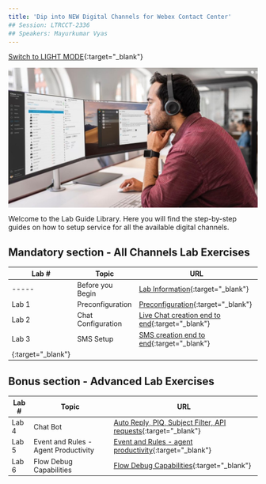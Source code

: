 ```yaml
---
title: 'Dip into NEW Digital Channels for Webex Contact Center'
## Session: LTRCCT-2336
## Speakers: Mayurkumar Vyas
---
```

[Switch to LIGHT MODE](https://wxcctechsummit.github.io/ltrcct-2336){:target="\_blank"}

<img align="middle" src="images/Admin.jpeg" width="1000" />

Welcome to the Lab Guide Library. Here you will find the step-by-step guides on how to setup service for all the available digital channels.



## Mandatory section - All Channels Lab Exercises 

| Lab #   | Topic                     | URL                                                        |
| --------------- | -------------------------- | -------------------------------------------------------------           |
|  ----- | Before you Begin | [Lab Information](Lab_Info.md){:target="\_blank"}  |
|  Lab 1 | Preconfiguration | [Preconfiguration](Lab1_Preconfiguration.md){:target="\_blank"}  |
|  Lab 2 | Chat Configuration | [Live Chat creation end to end](Lab3_Chat.md){:target="\_blank"} |
|  Lab 3 | SMS Setup | [SMS creation end to end](Lab5_SMS.md){:target="\_blank"}    |
{:target="\_blank"}      |

## Bonus section - Advanced Lab Exercises

| Lab #   | Topic                     | URL                                                        |
| --------------- | -------------------------- | -------------------------------------------------------------           |
|  Lab 4 | Chat Bot | [Auto Reply, PIQ, Subject Filter, API requests](Lab7_Email_Advanced.md){:target="\_blank"}      |
|  Lab 5 | Event and Rules - Agent Productivity | [Event and Rules - agent productivity](Lab8_AgentProductivity.md){:target="\_blank"}      |
|  Lab 6 | Flow Debug Capabilities | [Flow Debug Capabilities](Lab9_Troubleshooting.md){:target="\_blank"}      |


